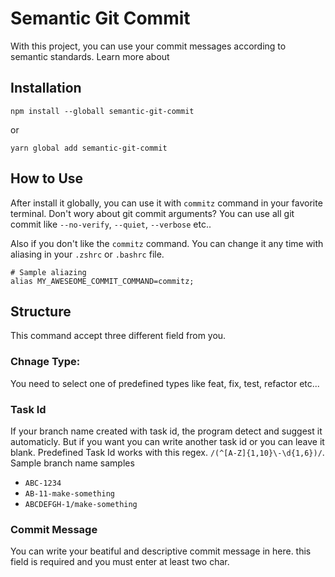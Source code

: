# Semantic Git Commit

With this project, you can use your commit messages according to semantic standards. Learn more about

## Installation

```
npm install --globall semantic-git-commit
```
or
```
yarn global add semantic-git-commit
```

## How to Use

After install it globally, you can use it with `commitz` command in your favorite terminal.
Don't wory about git commit arguments? You can use all git commit like `--no-verify`, `--quiet`, `--verbose` etc..

Also if you don't like the `commitz` command. You can change it any time with aliasing in your `.zshrc` or `.bashrc` file.

```
# Sample aliazing
alias MY_AWESEOME_COMMIT_COMMAND=commitz;
```

## Structure
This command accept three different field from you.

### Chnage Type:
You need to select one of predefined types like feat, fix, test, refactor etc...

### Task Id
If your branch name created with task id, the program detect and suggest it automaticly. But if you want you can write another task id or you can leave it blank. Predefined Task Id works with this regex. `/(^[A-Z]{1,10}\-\d{1,6})/`.
Sample branch name samples
- `ABC-1234`
- `AB-11-make-something`
- `ABCDEFGH-1/make-something`

### Commit Message
You can write your beatiful and descriptive commit message in here. this field is required and you must enter at least two char.
